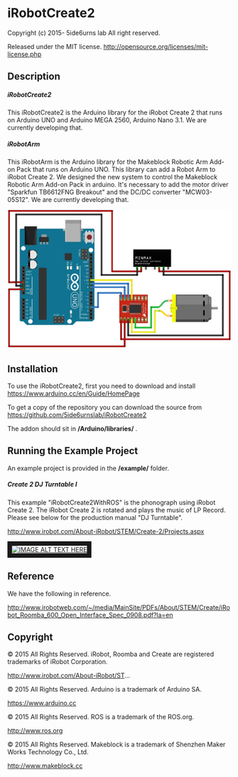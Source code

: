 # iRobotCreate2
Copyright (c) 2015- 5ide6urns lab All right reserved. 

Released under the MIT license. 
http://opensource.org/licenses/mit-license.php


## Description
##### iRobotCreate2
This iRobotCreate2 is the Arduino library for the iRobot Create 2 that runs on Arduino UNO and Arduino MEGA 2560, Arduino Nano 3.1. We are currently developing that.

##### iRobotArm
This iRobotArm is the Arduino library for the Makeblock Robotic Arm Add-on Pack that runs on Arduino UNO. This library can add a Robot Arm to iRobot Create 2. We designed the new system to control the Makeblock Robotic Arm Add-on Pack in arduino. It's necessary to add the motor driver "Sparkfun TB6612FNG Breakout" and the DC/DC converter "MCW03-05S12". We are currently developing that.

<img class="photo" src="https://github.com/5ide6urnslab/iRobotCreate2/blob/master/resource/iRobotArm.jpg" />


## Installation
To use the iRobotCreate2, first you need to download and install
https://www.arduino.cc/en/Guide/HomePage

To get a copy of the repository you can download the source from
https://github.com/5ide6urnslab/iRobotCreate2

The addon should sit in **/Arduino/libraries/** .

## Running the Example Project
An example project is provided in the **/example/** folder.

##### Create 2 DJ Turntable I
This example "iRobotCreate2WithROS" is the phonograph using iRobot Create 2. The iRobot Create 2 is rotated and plays the music of LP Record. Please see below for the production manual "DJ Turntable".

http://www.irobot.com/About-iRobot/STEM/Create-2/Projects.aspx

<a href="http://www.youtube.com/watch?feature=player_embedded&v=TV7yp2ephXI
" target="_blank"><img src="http://img.youtube.com/vi/TV7yp2ephXI/0.jpg" 
alt="IMAGE ALT TEXT HERE" width="320" height="240" border="10" /></a>

## Reference
We have the following in reference. 

http://www.irobotweb.com/~/media/MainSite/PDFs/About/STEM/Create/iRobot_Roomba_600_Open_Interface_Spec_0908.pdf?la=en

## Copyright
© 2015 All Rights Reserved. iRobot, Roomba and Create are registered trademarks of iRobot Corporation.
   
   http://www.irobot.com/About-iRobot/ST...

© 2015 All Rights Reserved.  Arduino is a trademark of Arduino SA.
   
   https://www.arduino.cc

© 2015 All Rights Reserved. ROS is a trademark of the ROS.org.

   http://www.ros.org
   
© 2015 All Rights Reserved. Makeblock is a trademark of Shenzhen Maker Works Technology Co., Ltd.

   http://www.makeblock.cc

